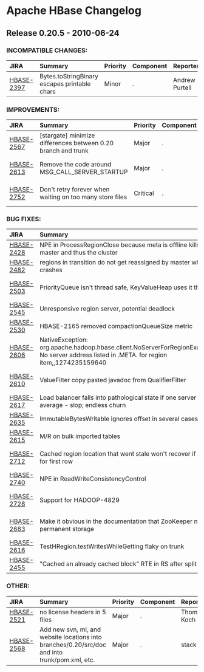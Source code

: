 
<!---
# Licensed to the Apache Software Foundation (ASF) under one
# or more contributor license agreements.  See the NOTICE file
# distributed with this work for additional information
# regarding copyright ownership.  The ASF licenses this file
# to you under the Apache License, Version 2.0 (the
# "License"); you may not use this file except in compliance
# with the License.  You may obtain a copy of the License at
#
#     http://www.apache.org/licenses/LICENSE-2.0
#
# Unless required by applicable law or agreed to in writing, software
# distributed under the License is distributed on an "AS IS" BASIS,
# WITHOUT WARRANTIES OR CONDITIONS OF ANY KIND, either express or implied.
# See the License for the specific language governing permissions and
# limitations under the License.
-->
# Apache HBase Changelog

## Release 0.20.5 - 2010-06-24

### INCOMPATIBLE CHANGES:

| JIRA | Summary | Priority | Component | Reporter | Contributor |
|:---- |:---- | :--- |:---- |:---- |:---- |
| [HBASE-2397](https://issues.apache.org/jira/browse/HBASE-2397) | Bytes.toStringBinary escapes printable chars |  Minor | . | Andrew Purtell | Andrew Purtell |


### IMPROVEMENTS:

| JIRA | Summary | Priority | Component | Reporter | Contributor |
|:---- |:---- | :--- |:---- |:---- |:---- |
| [HBASE-2567](https://issues.apache.org/jira/browse/HBASE-2567) | [stargate] minimize differences between 0.20 branch and trunk |  Major | . | Andrew Purtell | Andrew Purtell |
| [HBASE-2613](https://issues.apache.org/jira/browse/HBASE-2613) | Remove the code around MSG\_CALL\_SERVER\_STARTUP |  Major | . | Jean-Daniel Cryans | Jean-Daniel Cryans |
| [HBASE-2752](https://issues.apache.org/jira/browse/HBASE-2752) | Don't retry forever when waiting on too many store files |  Critical | . | Jean-Daniel Cryans | stack |


### BUG FIXES:

| JIRA | Summary | Priority | Component | Reporter | Contributor |
|:---- |:---- | :--- |:---- |:---- |:---- |
| [HBASE-2428](https://issues.apache.org/jira/browse/HBASE-2428) | NPE in ProcessRegionClose because meta is offline kills master and thus the cluster |  Blocker | . | stack | stack |
| [HBASE-2482](https://issues.apache.org/jira/browse/HBASE-2482) | regions in transition do not get reassigned by master when RS crashes |  Blocker | master | Todd Lipcon | Todd Lipcon |
| [HBASE-2503](https://issues.apache.org/jira/browse/HBASE-2503) | PriorityQueue isn't thread safe, KeyValueHeap uses it that way |  Critical | . | Jean-Daniel Cryans | Jean-Daniel Cryans |
| [HBASE-2545](https://issues.apache.org/jira/browse/HBASE-2545) | Unresponsive region server, potential deadlock |  Blocker | regionserver | Kris Jirapinyo | Todd Lipcon |
| [HBASE-2530](https://issues.apache.org/jira/browse/HBASE-2530) | HBASE-2165 removed compactionQueueSize metric |  Major | . | Kannan Muthukkaruppan | Ruifang Ge |
| [HBASE-2606](https://issues.apache.org/jira/browse/HBASE-2606) | NativeException: org.apache.hadoop.hbase.client.NoServerForRegionException: No server address listed in .META. for region item,,1274235159640 |  Major | . | Sam Pullara |  |
| [HBASE-2610](https://issues.apache.org/jira/browse/HBASE-2610) | ValueFilter copy pasted javadoc from QualifierFilter |  Major | . | Jean-Daniel Cryans | Jean-Daniel Cryans |
| [HBASE-2617](https://issues.apache.org/jira/browse/HBASE-2617) | Load balancer falls into pathological state if one server under average - slop; endless churn |  Blocker | . | stack | stack |
| [HBASE-2635](https://issues.apache.org/jira/browse/HBASE-2635) | ImmutableBytesWritable ignores offset in several cases |  Blocker | . | Todd Lipcon | Todd Lipcon |
| [HBASE-2615](https://issues.apache.org/jira/browse/HBASE-2615) | M/R on bulk imported tables |  Major | . | Azza Abouzeid | stack |
| [HBASE-2712](https://issues.apache.org/jira/browse/HBASE-2712) | Cached region location that went stale won't recover if asking for first row |  Blocker | . | Jean-Daniel Cryans | Jean-Daniel Cryans |
| [HBASE-2740](https://issues.apache.org/jira/browse/HBASE-2740) | NPE in ReadWriteConsistencyControl |  Blocker | . | Dave Latham | ryan rawson |
| [HBASE-2728](https://issues.apache.org/jira/browse/HBASE-2728) | Support for HADOOP-4829 |  Major | . | Jean-Daniel Cryans | Jean-Daniel Cryans |
| [HBASE-2683](https://issues.apache.org/jira/browse/HBASE-2683) | Make it obvious in the documentation that ZooKeeper needs permanent storage |  Major | . | Jean-Daniel Cryans | Jean-Daniel Cryans |
| [HBASE-2616](https://issues.apache.org/jira/browse/HBASE-2616) | TestHRegion.testWritesWhileGetting flaky on trunk |  Critical | regionserver | Todd Lipcon | ryan rawson |
| [HBASE-2455](https://issues.apache.org/jira/browse/HBASE-2455) | "Cached an already cached block" RTE in RS after split |  Major | . | Todd Lipcon | ryan rawson |


### OTHER:

| JIRA | Summary | Priority | Component | Reporter | Contributor |
|:---- |:---- | :--- |:---- |:---- |:---- |
| [HBASE-2521](https://issues.apache.org/jira/browse/HBASE-2521) | no license headers in 5 files |  Major | . | Thomas Koch |  |
| [HBASE-2568](https://issues.apache.org/jira/browse/HBASE-2568) | Add new svn, ml, and website locations into branches/0.20/src/doc and into trunk/pom.xml, etc. |  Major | . | stack | stack |


